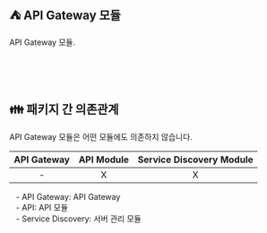 ## ⛺️ API Gateway 모듈

API Gateway 모듈.

<br/><br/><br/>

## 👪 패키지 간 의존관계

API Gateway 모듈은 어떤 모듈에도 의존하지 않습니다.

| API Gateway | API Module | Service Discovery Module |
|:-----------:|:----------:|:------------------------:|
|      -      |     X      |            X             |

&nbsp;&nbsp; - API Gateway: API Gateway <br/>
&nbsp;&nbsp; - API: API 모듈 <br/>
&nbsp;&nbsp; - Service Discovery: 서버 관리 모듈 <br/>
<br/>
